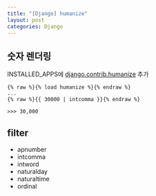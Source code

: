 ```yaml
---
title: "[Django] humanize"
layout: post
categories: Django
--- 
```


## 숫자 렌더링
INSTALLED_APPS에 [django.contrib.humanize](https://docs.djangoproject.com/en/4.0/ref/contrib/humanize/) 추가

```django
{% raw %}{% load humanize %}{% endraw %}  
...
{% raw %}{{ 30000 | intcomma }}{% endraw %}

>>> 30,000
```

## filter
- apnumber
- intcomma
- intword
- naturalday
- naturaltime
- ordinal

